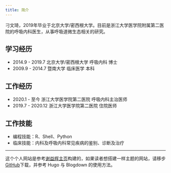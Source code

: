 ```yaml
---
title: 简介
---
```

刁文琦，2019年毕业于北京大学/密西根大学。目前是浙江大学医学院附属第二医院的呼吸内科医生，从事呼吸道微生态相关的研究。

## 学习经历

- 2014.9 - 2019.7 北京大学/密西根大学 呼吸内科 博士
- 2009.9 - 2014.7 暨南大学 临床医学 本科   

## 工作经历

- 2020.1 - 至今 浙江大学医学院第二医院 呼吸内科主治医师
- 2019.7 - 2020.12 浙江大学医学院第二医院 住院医师

## 工作技能

- 编程技能：R、Shell、Python
- 临床技能：内科及呼吸内科常见疾病的鉴别、诊断及治疗

---
这个个人网站是参考[谢益辉主页](https://yihui.name/)构建的，如果读者想搭建一样主题的网站，请移步[GitHub](https://github.com/wdiao-zju)下载，并参考 Hugo 与 Blogdown 的使用方法。
